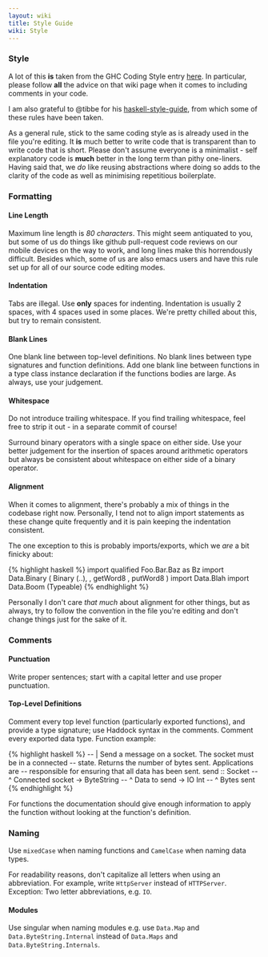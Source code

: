 ```yaml
---
layout: wiki
title: Style Guide
wiki: Style
---
```


### Style

A lot of this **is** taken from the GHC Coding Style entry [here](http://hackage.haskell.org/trac/ghc/wiki/Commentary/CodingStyle).
In particular, please follow **all** the advice on that wiki page when it comes 
to including comments in your code.

I am also grateful to @tibbe for his
[haskell-style-guide](https://github.com/tibbe/haskell-style-guide), from
which some of these rules have been taken.

As a general rule, stick to the same coding style as is already used in the file 
you're editing. It **is** much better to write code that is transparent than to 
write code that is short. Please don't assume everyone is a minimalist - self
explanatory code is **much** better in the long term than pithy one-liners.
Having said that, we *do* like reusing abstractions where doing so adds to the
clarity of the code as well as minimising repetitious boilerplate.

### Formatting

#### Line Length

Maximum line length is *80 characters*. This might seem antiquated
to you, but some of us do things like github pull-request code
reviews on our mobile devices on the way to work, and long lines
make this horrendously difficult. Besides which, some of us are
also emacs users and have this rule set up for all of our source
code editing modes.

#### Indentation

Tabs are illegal. Use **only** spaces for indenting.
Indentation is usually 2 spaces, with 4 spaces used in some places.
We're pretty chilled about this, but try to remain consistent.

#### Blank Lines

One blank line between top-level definitions.  No blank lines between
type signatures and function definitions.  Add one blank line between
functions in a type class instance declaration if the functions bodies
are large. As always, use your judgement.

#### Whitespace

Do not introduce trailing whitespace. If you find trailing whitespace,
feel free to strip it out - in a separate commit of course!

Surround binary operators with a single space on either side.  Use
your better judgement for the insertion of spaces around arithmetic
operators but always be consistent about whitespace on either side of
a binary operator.

#### Alignment

When it comes to alignment, there's probably a mix of things in the codebase
right now. Personally, I tend not to align import statements as these change
quite frequently and it is pain keeping the indentation consistent.

The one exception to this is probably imports/exports, which we *are* a
bit finicky about: 

{% highlight haskell %}
import qualified Foo.Bar.Baz as Bz
import Data.Binary
  ( Binary (..),
  , getWord8
  , putWord8
  )
import Data.Blah
import Data.Boom (Typeable)
{% endhighlight %}

Personally I don't care *that much* about alignment for other things,
but as always, try to follow the convention in the file you're editing
and don't change things just for the sake of it.

### Comments

#### Punctuation

Write proper sentences; start with a capital letter and use proper
punctuation.

#### Top-Level Definitions

Comment every top level function (particularly exported functions),
and provide a type signature; use Haddock syntax in the comments.
Comment every exported data type.  Function example:

{% highlight haskell %}
-- | Send a message on a socket.  The socket must be in a connected
-- state.  Returns the number of bytes sent.  Applications are
-- responsible for ensuring that all data has been sent.
send :: Socket      -- ^ Connected socket
     -> ByteString  -- ^ Data to send
     -> IO Int      -- ^ Bytes sent
{% endhighlight %}

For functions the documentation should give enough information to
apply the function without looking at the function's definition.

### Naming

Use `mixedCase` when naming functions and `CamelCase` when naming data
types.

For readability reasons, don't capitalize all letters when using an
abbreviation.  For example, write `HttpServer` instead of
`HTTPServer`.  Exception: Two letter abbreviations, e.g. `IO`.

#### Modules

Use singular when naming modules e.g. use `Data.Map` and
`Data.ByteString.Internal` instead of `Data.Maps` and
`Data.ByteString.Internals`.
